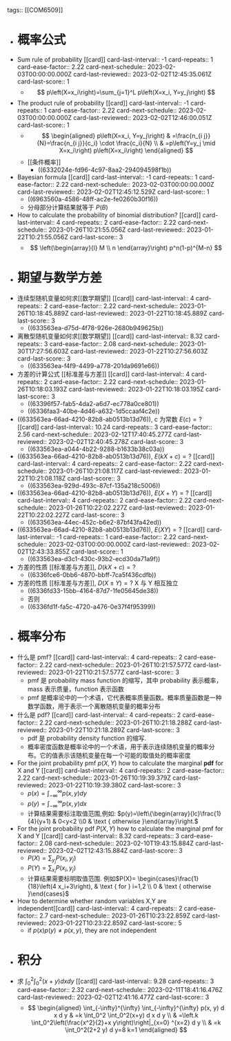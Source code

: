 tags:: [[COM6509]]

- # 概率公式
- Sum rule of probability [[card]]
  card-last-interval:: -1
  card-repeats:: 1
  card-ease-factor:: 2.22
  card-next-schedule:: 2023-02-03T00:00:00.000Z
  card-last-reviewed:: 2023-02-02T12:45:35.061Z
  card-last-score:: 1
	- $$
	  p\left(X=x_i\right)=\sum_{j=1}^L p\left(X=x_i, Y=y_j\right)
	  $$
- The product rule of probability [[card]]
  card-last-interval:: -1
  card-repeats:: 1
  card-ease-factor:: 2.22
  card-next-schedule:: 2023-02-03T00:00:00.000Z
  card-last-reviewed:: 2023-02-02T12:46:00.051Z
  card-last-score:: 1
	- $$
	  \begin{aligned}
	  p\left(X=x_i, Y=y_j\right) & =\frac{n_{i j}}{N}=\frac{n_{i j}}{c_i} \cdot \frac{c_i}{N} \\
	  & =p\left(Y=y_j \mid X=x_i\right) p\left(X=x_i\right)
	  \end{aligned}
	  $$
	- [[条件概率]]
		- ((6332024e-fd96-4c97-8aa2-294094598f1b))
- Bayesian formula [[card]]
  card-last-interval:: -1
  card-repeats:: 1
  card-ease-factor:: 2.22
  card-next-schedule:: 2023-02-03T00:00:00.000Z
  card-last-reviewed:: 2023-02-02T12:45:12.529Z
  card-last-score:: 1
	- ((6963560a-4586-48ff-ac2e-fe0260b30f16))
	- 分母部分计算结果就等于 $P(B)$
- How to calculate the probability of binomial distribution? [[card]]
  card-last-interval:: 4
  card-repeats:: 2
  card-ease-factor:: 2.22
  card-next-schedule:: 2023-01-26T10:21:55.056Z
  card-last-reviewed:: 2023-01-22T10:21:55.056Z
  card-last-score:: 3
	- $$
	  \left(\begin{array}{l}
	  M \\ n
	  \end{array}\right) p^n(1-p)^{M-n}
	  $$
- # 期望与数学方差
- 连续型随机变量如何求[[数学期望]] [[card]]
  card-last-interval:: 4
  card-repeats:: 2
  card-ease-factor:: 2.22
  card-next-schedule:: 2023-01-26T10:18:45.889Z
  card-last-reviewed:: 2023-01-22T10:18:45.889Z
  card-last-score:: 3
	- ((633563ea-d75d-4f78-926e-2680b949625b))
- 离散型随机变量如何求[[数学期望]] [[card]]
  card-last-interval:: 8.32
  card-repeats:: 3
  card-ease-factor:: 2.08
  card-next-schedule:: 2023-01-30T17:27:56.603Z
  card-last-reviewed:: 2023-01-22T10:27:56.603Z
  card-last-score:: 3
	- ((633563ea-f4f9-4499-a778-201da9691e66))
- 方差的计算公式 [[标准差与方差]] [[card]]
  card-last-interval:: 4
  card-repeats:: 2
  card-ease-factor:: 2.22
  card-next-schedule:: 2023-01-26T10:18:03.193Z
  card-last-reviewed:: 2023-01-22T10:18:03.195Z
  card-last-score:: 3
	- ((63396f57-fab5-4da2-a6d7-ec778a0ce801))
	- ((6336faa3-40be-4d46-a632-1d5ccaaf4c2e))
- ((633563ea-66ad-4210-82b8-ab0513b13d76)), c 为常数 $E(c)=?$ [[card]]
  card-last-interval:: 10.24
  card-repeats:: 3
  card-ease-factor:: 2.56
  card-next-schedule:: 2023-02-12T17:40:45.277Z
  card-last-reviewed:: 2023-02-02T12:40:45.278Z
  card-last-score:: 3
	- ((633563ea-a044-4b22-9288-b1633b38c03a))
- ((633563ea-66ad-4210-82b8-ab0513b13d76)), $E(kX+c)=?$ [[card]]
  card-last-interval:: 4
  card-repeats:: 2
  card-ease-factor:: 2.22
  card-next-schedule:: 2023-01-26T10:21:08.117Z
  card-last-reviewed:: 2023-01-22T10:21:08.118Z
  card-last-score:: 3
	- ((633563ea-929d-493c-87cf-135a218c5006))
- ((633563ea-66ad-4210-82b8-ab0513b13d76)), $E(X+Y)=?$ [[card]]
  card-last-interval:: 4
  card-repeats:: 2
  card-ease-factor:: 2.22
  card-next-schedule:: 2023-01-26T10:22:02.227Z
  card-last-reviewed:: 2023-01-22T10:22:02.227Z
  card-last-score:: 3
	- ((633563ea-44ec-452c-b6e2-87bf43fa42ed))
- ((633563ea-66ad-4210-82b8-ab0513b13d76)), $E(XY)=?$ [[card]]
  card-last-interval:: -1
  card-repeats:: 1
  card-ease-factor:: 2.22
  card-next-schedule:: 2023-02-03T00:00:00.000Z
  card-last-reviewed:: 2023-02-02T12:43:33.855Z
  card-last-score:: 1
	- ((633563ea-d3c1-430c-93b2-ecd30da71a9f))
- 方差的性质 [[标准差与方差]], $D(kX+c)= ?$
	- ((6336fce6-0bb6-4870-bbff-7ca5f436cdfb))
- 方差的性质 [[标准差与方差]], $D(X \pm Y) = ?$ X 与 Y 相互独立
	- ((6336fd33-15bb-4164-87d7-1fe05645de38))
	- 否则
	- ((6336fd1f-fa5c-4720-a476-0e37f4f95399))
- # 概率分布
- 什么是 pmf? [[card]]
  card-last-interval:: 4
  card-repeats:: 2
  card-ease-factor:: 2.22
  card-next-schedule:: 2023-01-26T10:21:57.577Z
  card-last-reviewed:: 2023-01-22T10:21:57.577Z
  card-last-score:: 3
	- pmf 是 probability mass function 的缩写，其中 probability 表示概率，mass 表示质量，function 表示函数
	- pmf 是概率论中的一个术语，它代表概率质量函数。概率质量函数是一种数学函数，用于表示一个离散随机变量的概率分布
- 什么是 pdf? [[card]]
  card-last-interval:: 4
  card-repeats:: 2
  card-ease-factor:: 2.22
  card-next-schedule:: 2023-01-26T10:21:18.288Z
  card-last-reviewed:: 2023-01-22T10:21:18.289Z
  card-last-score:: 3
	- pdf 是 probability density function 的缩写.
	- 概率密度函数是概率论中的一个术语，用于表示连续随机变量的概率分布。它的值表示该随机变量在每一个可能的取值处的概率密度
- For the joint probability pmf $p(X,Y)$ how to calculate the marginal **pdf** for X and Y [[card]]
  card-last-interval:: 4
  card-repeats:: 2
  card-ease-factor:: 2.22
  card-next-schedule:: 2023-01-26T10:19:39.379Z
  card-last-reviewed:: 2023-01-22T10:19:39.380Z
  card-last-score:: 3
	- $p(x)=\int_{-\infty}^{\infty} p(x, y) d y$
	- $p(y)=\int_{-\infty}^{\infty} p(x, y) dx$
	- 计算结果需要标注取值范围,例如:  $p(y)=\left\{\begin{array}{lc}\frac{1}{4}(y+1) & 0<y<2 \\0 & \text { otherwise }\end{array}\right.$
- For the joint probability pdf $P(X,Y)$ how to calculate the marginal pmf  for X and Y [[card]]
  card-last-interval:: 8.32
  card-repeats:: 3
  card-ease-factor:: 2.08
  card-next-schedule:: 2023-02-10T19:43:15.884Z
  card-last-reviewed:: 2023-02-02T12:43:15.884Z
  card-last-score:: 3
	- $P(X)=\sum_{y_j} P\left(x_i, y_j\right)$
	- $P(Y)=\sum_{x_i} P\left(x_i, y_j\right)$
	- 计算结果需要标明取值范围. 例如$P(X)= \begin{cases}\frac{1}{18}\left(4 x_i+3\right), & \text { for } i=1,2 \\ 0 & \text { otherwise }\end{cases}$
- How to determine whether random variables X,Y are independent[[card]]
  card-last-interval:: 4
  card-repeats:: 2
  card-ease-factor:: 2.7
  card-next-schedule:: 2023-01-26T10:23:22.859Z
  card-last-reviewed:: 2023-01-22T10:23:22.859Z
  card-last-score:: 5
	- if $p(x) p(y) \neq p(x, y)$, they are not independent
- # 积分
- 求 $\int_0^2 \int_0^2(x+y) dxdy$ [[card]]
  card-last-interval:: 9.28
  card-repeats:: 3
  card-ease-factor:: 2.32
  card-next-schedule:: 2023-02-11T18:41:16.476Z
  card-last-reviewed:: 2023-02-02T12:41:16.477Z
  card-last-score:: 3
	- $$
	  \begin{aligned}
	  \int_{-\infty}^{\infty} \int_{-\infty}^{\infty} p(x, y) d x d y & =k \int_0^2 \int_0^2(x+y) d x d y \\
	  & =\left.k \int_0^2\left(\frac{x^2}{2}+x y\right)\right|_{x=0} ^{x=2} d y \\
	  & =k \int_0^2(2+2 y) d y=8 k=1
	  \end{aligned}
	  $$